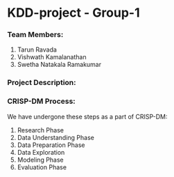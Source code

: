 # KDD-project - Group-1

### Team Members:
1) Tarun Ravada
2) Vishwath Kamalanathan
3) Swetha Natakala Ramakumar

### Project Description:

### CRISP-DM Process:
We have undergone these steps as a part of CRISP-DM:
1) Research Phase
2) Data Understanding Phase
3) Data Preparation Phase
4) Data Exploration
5) Modeling Phase
6) Evaluation Phase

